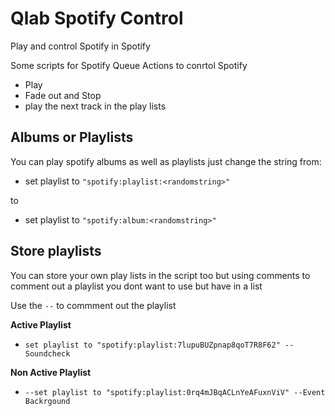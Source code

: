 # Qlab Spotify Control
Play and control Spotify in Spotify

Some scripts for Spotify Queue Actions to conrtol Spotify
- Play
- Fade out and Stop
- play the next track in the play lists

## **Albums or Playlists**
You can play spotify albums as well as playlists just change the string from:

- set playlist to ```"spotify:playlist:<randomstring>"```

to
- set playlist to ```"spotify:album:<randomstring>"```

## **Store playlists**

You can store your own play lists in the script too but using comments to comment out a playlist you dont want to use but have in a list

Use the ```--``` to commment out the playlist

**Active Playlist**
- ```set playlist to "spotify:playlist:7lupuBUZpnap8qoT7R8F62" -- Soundcheck```

**Non Active Playlist**
- ```--set playlist to "spotify:playlist:0rq4mJBqACLnYeAFuxnViV" --Event Backrgound```


